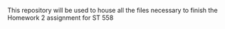 This repository will be used to house all the files necessary to finish the Homework 2 assignment for ST 558
